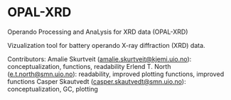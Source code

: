 # OPAL-XRD
Operando Processing and AnaLysis for XRD data (OPAL-XRD)

Vizualization tool for battery operando X-ray diffraction (XRD) data. 


Contributors:
    Amalie Skurtveit (amalie.skurtveit@kjemi.uio.no): conceptualization, functions, readability
    Erlend T. North (e.t.north@smn.uio.no): readability, improved plotting functions, improved functions
    Casper Skautvedt (casper.skautvedt@smn.uio.no): conceptualization, GC, plotting
